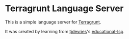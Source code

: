 # Terragrunt Language Server

This is a simple language server for [Terragrunt](https://terragrunt.gruntwork.io/).

It was created by learning from [tjdevries](https://github.com/tjdevries)'s [educational-lsp](https://github.com/tjdevries/educationalsp).
